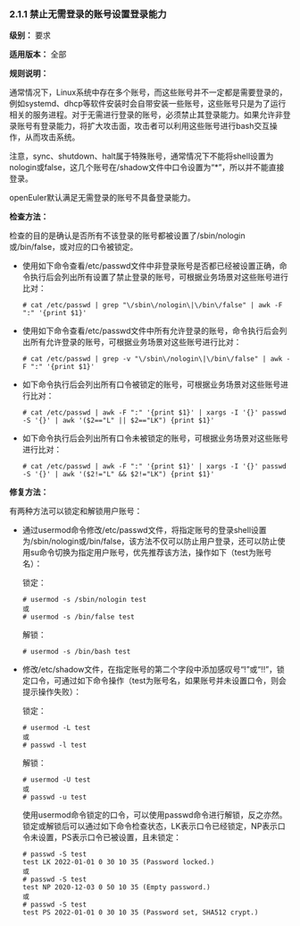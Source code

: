 ### 2.1.1 禁止无需登录的账号设置登录能力

**级别：** 要求

**适用版本：** 全部

**规则说明：** 

通常情况下，Linux系统中存在多个账号，而这些账号并不一定都是需要登录的，例如systemd、dhcp等软件安装时会自带安装一些账号，这些账号只是为了运行相关的服务进程。对于无需进行登录的账号，必须禁止其登录能力。如果允许非登录账号有登录能力，将扩大攻击面，攻击者可以利用这些账号进行bash交互操作，从而攻击系统。

注意，sync、shutdown、halt属于特殊账号，通常情况下不能将shell设置为nologin或false，这几个账号在/shadow文件中口令设置为“*”，所以并不能直接登录。

openEuler默认满足无需登录的账号不具备登录能力。

**检查方法：** 

检查的目的是确认是否所有不该登录的账号都被设置了/sbin/nologin或/bin/false，或对应的口令被锁定。

- 使用如下命令查看/etc/passwd文件中非登录账号是否都已经被设置正确，命令执行后会列出所有设置了禁止登录的账号，可根据业务场景对这些账号进行比对：

  ```
  # cat /etc/passwd | grep "\/sbin\/nologin\|\/bin\/false" | awk -F ":" '{print $1}'
  ```

- 使用如下命令查看/etc/passwd文件中所有允许登录的账号，命令执行后会列出所有允许登录的账号，可根据业务场景对这些账号进行比对：

  ```
  # cat /etc/passwd | grep -v "\/sbin\/nologin\|\/bin\/false" | awk -F ":" '{print $1}'
  ```

- 如下命令执行后会列出所有口令被锁定的账号，可根据业务场景对这些账号进行比对：

  ```
  # cat /etc/passwd | awk -F ":" '{print $1}' | xargs -I '{}' passwd -S '{}' | awk '($2=="L" || $2=="LK") {print $1}' 
  ```

- 如下命令执行后会列出所有口令未被锁定的账号，可根据业务场景对这些账号进行比对：

  ```
  # cat /etc/passwd | awk -F ":" '{print $1}' | xargs -I '{}' passwd -S '{}' | awk '($2!="L" && $2!="LK") {print $1}'
  ```

**修复方法：** 

有两种方法可以锁定和解锁用户账号：

- 通过usermod命令修改/etc/passwd文件，将指定账号的登录shell设置为/sbin/nologin或/bin/false，该方法不仅可以防止用户登录，还可以防止使用su命令切换为指定用户账号，优先推荐该方法，操作如下（test为账号名）：

  锁定：

  ```
  # usermod -s /sbin/nologin test
  或
  # usermod -s /bin/false test
  ```

  解锁：

  ```
  # usermod -s /bin/bash test
  ```

- 修改/etc/shadow文件，在指定账号的第二个字段中添加感叹号“!”或“!!”，锁定口令，可通过如下命令操作（test为账号名，如果账号并未设置口令，则会提示操作失败）：

  锁定：

  ```
  # usermod -L test
  或
  # passwd -l test
  ```

  解锁：

  ```
  # usermod -U test
  或
  # passwd -u test
  ```

  使用usermod命令锁定的口令，可以使用passwd命令进行解锁，反之亦然。锁定或解锁后可以通过如下命令检查状态，LK表示口令已经锁定，NP表示口令未设置，PS表示口令已被设置，且未锁定：

  ```
  # passwd -S test
  test LK 2022-01-01 0 30 10 35 (Password locked.)
  或
  # passwd -S test
  test NP 2020-12-03 0 50 10 35 (Empty password.)
  或
  # passwd -S test
  test PS 2022-01-01 0 30 10 35 (Password set, SHA512 crypt.)
  ```